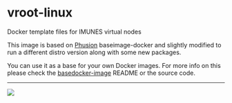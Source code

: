 # vroot-linux
Docker template files for IMUNES virtual nodes

This image is based on [Phusion](http://www.phusion.nl/) baseimage-docker and slightly modified to run a different distro version along with some new packages.

You can use it as a base for your own Docker images. For more info on this
please check the [basedocker-image](https://github.com/phusion/baseimage-docker) README or the source code.

-----------------------------------------

[<img src="http://imunes.tel.fer.hr/images/imunes_logo.png">](http://www.imunes.net/)

